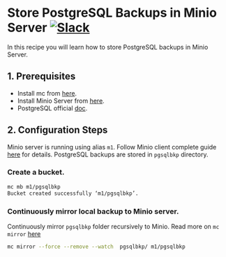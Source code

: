 # Store PostgreSQL Backups in Minio Server [![Slack](https://slack.minio.io/slack?type=svg)](https://slack.minio.io)

In this recipe you will learn how to store PostgreSQL backups in Minio Server.

## 1. Prerequisites

* Install mc from [here](https://docs.minio.io/docs/minio-client-quickstart-guide).
* Install Minio Server from [here](https://docs.minio.io/docs/minio ).
* PostgreSQL official [doc](https://www.postgresql.org/docs/).

## 2. Configuration Steps

Minio server is running using alias ``m1``. Follow Minio client complete guide [here](https://docs.minio.io/docs/minio-client-complete-guide) for details. PostgreSQL  backups are stored in ``pgsqlbkp`` directory.

### Create a bucket.

```sh
mc mb m1/pgsqlbkp
Bucket created successfully ‘m1/pgsqlbkp’.
```

### Continuously mirror local backup to Minio server.

Continuously mirror ``pgsqlbkp`` folder recursively to Minio. Read more on ``mc mirror`` [here](https://docs.minio.io/docs/minio-client-complete-guide#mirror)

```sh
mc mirror --force --remove --watch  pgsqlbkp/ m1/pgsqlbkp
```
